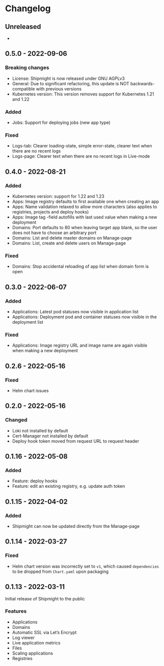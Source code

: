 # Changelog

## Unreleased

-

## 0.5.0 - 2022-09-06

### Breaking changes

- License: Shipmight is now released under GNU AGPLv3
- General: Due to significant refactoring, this update is NOT backwards-compatible with previous versions
- Kubernetes version: This version removes support for Kubernetes 1.21 and 1.22

### Added

- Jobs: Support for deploying jobs (new app type)

### Fixed

- Logs-tab: Clearer loading-state, simple error-state, clearer text when there are no recent logs
- Logs-page: Clearer text when there are no recent logs in Live-mode

## 0.4.0 - 2022-08-21

### Added

- Kubernetes version: support for 1.22 and 1.23
- Apps: Image registry defaults to first available one when creating an app
- Apps: Name validation relaxed to allow more characters (also applies to registries, projects and deploy hooks)
- Apps: Image tag -field autofills with last used value when making a new deployment
- Domains: Port defaults to 80 when leaving target app blank, so the user does not have to choose an arbitrary port
- Domains: List and delete master domains on Manage-page
- Domains: List, create and delete users on Manage-page

### Fixed

- Domains: Stop accidental reloading of app list when domain form is open

## 0.3.0 - 2022-06-07

### Added

- Applications: Latest pod statuses now visible in application list
- Applications: Deployment pod and container statuses now visible in the deployment list

### Fixed

- Applications: Image registry URL and image name are again visible when making a new deployment

## 0.2.6 - 2022-05-16

### Fixed

- Helm chart issues

## 0.2.0 - 2022-05-16

### Changed

- Loki not installed by default
- Cert-Manager not installed by default
- Deploy hook token moved from request URL to request header

## 0.1.16 - 2022-05-08

### Added

- Feature: deploy hooks
- Feature: edit an existing registry, e.g. update auth token

## 0.1.15 - 2022-04-02

### Added

- Shipmight can now be updated directly from the Manage-page

## 0.1.14 - 2022-03-27

### Fixed

- Helm chart version was incorrectly set to `v1`, which caused `dependencies` to be dropped from `Chart.yaml` upon packaging

## 0.1.13 - 2022-03-11

Initial release of Shipmight to the public

### Features

- Applications
- Domains
- Automatic SSL via Let’s Encrypt
- Log viewer
- Live application metrics
- Files
- Scaling applications
- Registries
